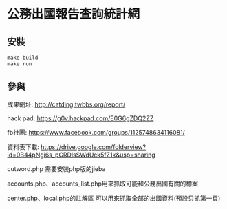 # 公務出國報告查詢統計網

## 安裝

```
make build
make run
```


## 參與

成果網址: http://catding.twbbs.org/report/

hack pad: https://g0v.hackpad.com/E0G6gZDQ2ZZ

fb社團: https://www.facebook.com/groups/1125748634116081/

資料表下載: https://drive.google.com/folderview?id=0B44pNgi6s_pGRDlsSWdUck5fZ1k&usp=sharing

cutword.php 需要安裝php版的jieba

accounts.php、accounts_list.php用來抓取可能和公務出國有關的標案

center.php、local.php的註解區
可以用來抓取全部的出國資料(預設只抓第一頁)

